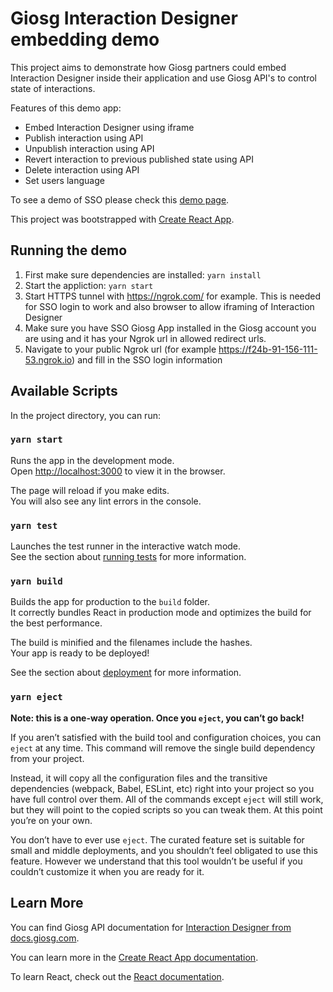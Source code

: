 # Giosg Interaction Designer embedding demo

This project aims to demonstrate how Giosg partners could embed Interaction Designer inside their application and use Giosg API's to control state of interactions.

Features of this demo app:

- Embed Interaction Designer using iframe
- Publish interaction using API
- Unpublish interaction using API
- Revert interaction to previous published state using API
- Delete interaction using API
- Set users language

To see a demo of SSO please check this [demo page](https://demo.giosg.com/ssologin.html).

This project was bootstrapped with [Create React App](https://github.com/facebook/create-react-app).

## Running the demo

1. First make sure dependencies are installed: `yarn install`
2. Start the appliction: `yarn start`
3. Start HTTPS tunnel with https://ngrok.com/ for example. This is needed for SSO login to work and also browser to allow iframing of Interaction Designer
4. Make sure you have SSO Giosg App installed in the Giosg account you are using and it has your Ngrok url in allowed redirect urls.
5. Navigate to your public Ngrok url (for example https://f24b-91-156-111-53.ngrok.io) and fill in the SSO login information

## Available Scripts

In the project directory, you can run:

### `yarn start`

Runs the app in the development mode.<br />
Open [http://localhost:3000](http://localhost:3000) to view it in the browser.

The page will reload if you make edits.<br />
You will also see any lint errors in the console.

### `yarn test`

Launches the test runner in the interactive watch mode.<br />
See the section about [running tests](https://facebook.github.io/create-react-app/docs/running-tests) for more information.

### `yarn build`

Builds the app for production to the `build` folder.<br />
It correctly bundles React in production mode and optimizes the build for the best performance.

The build is minified and the filenames include the hashes.<br />
Your app is ready to be deployed!

See the section about [deployment](https://facebook.github.io/create-react-app/docs/deployment) for more information.

### `yarn eject`

**Note: this is a one-way operation. Once you `eject`, you can’t go back!**

If you aren’t satisfied with the build tool and configuration choices, you can `eject` at any time. This command will remove the single build dependency from your project.

Instead, it will copy all the configuration files and the transitive dependencies (webpack, Babel, ESLint, etc) right into your project so you have full control over them. All of the commands except `eject` will still work, but they will point to the copied scripts so you can tweak them. At this point you’re on your own.

You don’t have to ever use `eject`. The curated feature set is suitable for small and middle deployments, and you shouldn’t feel obligated to use this feature. However we understand that this tool wouldn’t be useful if you couldn’t customize it when you are ready for it.

## Learn More

You can find Giosg API documentation for [Interaction Designer from docs.giosg.com](https://docs.giosg.com/api_reference/interaction_designer_http_api/).

You can learn more in the [Create React App documentation](https://facebook.github.io/create-react-app/docs/getting-started).

To learn React, check out the [React documentation](https://reactjs.org/).
